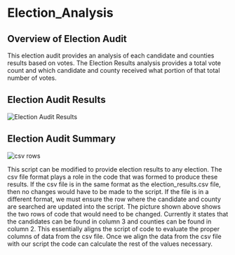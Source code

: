 # Election_Analysis

## Overview of Election Audit 
This election audit provides an analysis of each candidate and counties results based on votes. The Election Results analysis provides a total vote count and which candidate and county received what portion of that total number of votes. 

## Election Audit Results 

![Election Audit Results](https://user-images.githubusercontent.com/88383836/133825641-0a79c020-5c2a-40ac-899a-daf9e1bad577.PNG)

## Election Audit Summary

![csv rows](https://user-images.githubusercontent.com/88383836/133825666-7104790f-e86c-4eb2-9fe1-4260663d8378.PNG)

This script can be modified to provide election results to any election. The csv file format plays a role in the code that was formed to produce these results. If the csv file is in the same format as the election_results.csv file, then no changes would have to be made to the script. If the file is in a different format, we must ensure the row where the candidate and county are searched are updated into the script. The picture shown above shows the two rows of code that would need to be changed. Currently it states that the candidates can be found in column 3 and counties can be found in column 2. This essentially aligns the script of code to evaluate the proper columns of data from the csv file. Once we align the data from the csv file with our script the code can calculate the rest of the values necessary.

